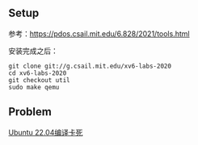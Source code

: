 ## Setup

参考：https://pdos.csail.mit.edu/6.828/2021/tools.html

安装完成之后：

```
git clone git://g.csail.mit.edu/xv6-labs-2020
cd xv6-labs-2020
git checkout util
sudo make qemu
```

## Problem 

[Ubuntu 22.04编译卡死](https://zhuanlan.zhihu.com/p/537461426)


